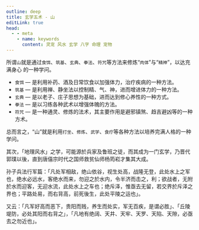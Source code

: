 ```yaml
---
outline: deep
title: 玄学五术 - 山
editLink: true
head:
  - - meta
    - name: keywords
      content: 灵宠 风水 玄学 八字 命理 宠物
---
```


所谓`山`就是通过`食饵`、`筑基`、`玄典`、`拳法`、`符咒`等方法来修炼“`肉体`”与“`精神`”，以达充满身心 的一种学问。

- `食饵` — 是利用补药、酒及日常饮食以加强体力，治疗疾病的一种方法。
- `筑基` — 是利用禅、静坐法以控制精、气、神，进而增进体力的一种方法。
- `玄典` — 是以老子、庄子思想为基础，进而达到修心养性的一种方式。
- `拳法` — 是以习练各种武术以增强体魄的方法。
- `符咒` — 是一种通灵、修炼的法术，其主要作用是避邪镇煞、趋吉避凶等的一种方术。

总而言之，“山”就是利用`打坐`、`修炼`、`武学`、`食疗`等各种方法以培养完满人格的一种学问。

其次，「地理风水」之学，可能源於兵家及鲁班之徒，而其成为一门玄学，乃晋代郭璞以後，直到唐僖宗时代之国师救贫仙师杨筠崧才集其大成。

孙子兵法行军篇：「凡处军相敌，绝山依谷，视生处高，战隆无登，此处水上之军也，绝水必远水，客绝水而来，勿迎之於水内，令半济而击之，利；欲战者，无附於水而迎客，无迎水流，此处水上之车也；绝斥泽，惟亟去无留，若交界於斥泽之界也；平路处易，而右背高，前死後生，此处平陵之运也」。

又云：「凡军好高而恶下，贵阳而贱，养生而处实，军无百疾，是谓必胜」、「丘陵堤防，必处其阳而右背之」，「凡地有绝阔、天井、天牢、天罗、天陷、天隙，必亟去之勿近也」。
